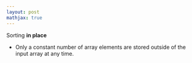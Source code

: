 ```yaml
---
layout: post
mathjax: true
---
```


Sorting **in place**
* Only a constant number of array elements are stored outside of the input array at any time.

